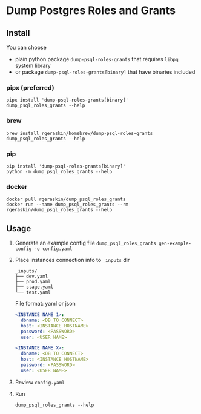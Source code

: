 # Dump Postgres Roles and Grants

## Install

You can choose

- plain python package `dump-psql-roles-grants` that requires `libpq` system library
- or package `dump-psql-roles-grants[binary]` that have binaries included

### pipx (preferred)

```shell
pipx install 'dump-psql-roles-grants[binary]'
dump_psql_roles_grants --help
```

### brew

```shell
brew install rgeraskin/homebrew/dump-psql-roles-grants
dump_psql_roles_grants --help
```

### pip

```shell
pip install 'dump-psql-roles-grants[binary]'
python -m dump_psql_roles_grants --help
```

### docker

```shell
docker pull rgeraskin/dump_psql_roles_grants
docker run --name dump_psql_roles_grants --rm rgeraskin/dump_psql_roles_grants --help
```

## Usage

1. Generate an example config file `dump_psql_roles_grants gen-example-config -o config.yaml`
1. Place instances connection info to `_inputs` dir

   ```shell
   _inputs/
   ├── dev.yaml
   ├── prod.yaml
   ├── stage.yaml
   └── test.yaml
   ```

   File format: yaml or json

   ```yaml
   <INSTANCE NAME 1>:
     dbname: <DB TO CONNECT>
     host: <INSTANCE HOSTNAME>
     password: <PASSWORD>
     user: <USER NAME>

   <INSTANCE NAME X>:
     dbname: <DB TO CONNECT>
     host: <INSTANCE HOSTNAME>
     password: <PASSWORD>
     user: <USER NAME>
   ```

1. Review `config.yaml`

1. Run

   ```shell
   dump_psql_roles_grants --help
   ```
